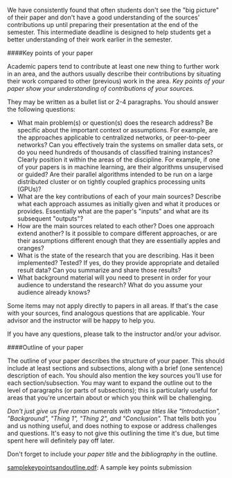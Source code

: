 We have consistently found that often students don't see the "big picture" of their paper and don't have a good understanding of the sources' contributions up until preparing their presentation at the end of the semester. This intermediate deadline is designed to help students get a better understanding of their work earlier in the semester.

####Key points of your paper

Academic papers tend to contribute at least one new thing to further work in an area, and the authors usually describe 
their contributions by situating their work compared to other (previous) work in the area. 
*Key points of your paper show your understanding of contributions of your sources.*

They may be written as a bullet list or 2-4 paragraphs. You should answer the following questions:

- What main problem(s) or question(s) does the research address?
    Be specific about the important context or assumptions. For example, are the approaches applicable to centralized networks, or peer-to-peer networks? Can you effectively train the systems on smaller data sets, or do you need hundreds of thousands of classified training instances?
    Clearly position it within the areas of the discipline. For example, if one of your papers is in machine learning, are their algorithms unsupervised or guided? Are their parallel algorithms intended to be run on a large distributed cluster or on tightly coupled graphics processing units (GPUs)? 
- What are the key contributions of each of your main sources? Describe what each approach assumes as initially given and what it produces or provides. Essentially what are the paper's "inputs" and what are its subsequent "outputs"?
- How are the main sources related to each other? Does one approach extend another? Is it possible to compare different approaches, or are their assumptions different enough that they are essentially apples and oranges?
- What is the state of the research that you are describing. Has it been implemented? Tested? If yes, do they provide appropriate and detailed result data? Can you summarize and share those results?
- What background material will you need to present in order for your audience to understand the research? What do you assume your audience already knows? 

Some items may not apply directly to papers in all areas. If that's the case with your sources, find analogous questions that are applicable. Your advisor and the instructor will be happy to help you.

If you have any questions, please talk to the instructor and/or your advisor.

####Outline of your paper

The outline of your paper describes the structure of your paper. This should include at least sections and subsections, along with a brief (one sentence) description of each. You should also mention the key sources you'll use for each section/subsection. You may want to expand the outline out to the level of paragraphs (or parts of subsections); this is particularly useful for areas that you're uncertain about or which you think will be challenging.

*Don't just give us five roman numerals with vague titles like "Introduction", "Background", "Thing 1", "Thing 2", and "Conclusion".*
That tells both you and us nothing useful, and does nothing to expose or address challenges and questions. 
It's easy to not give this outlining the time it's due, but time spent here will definitely pay off later.

Don't forget to include your *paper title* and the *bibliography* in the outline.

[samplekeypointsandoutline.pdf](samplekeypointsandoutline.pdf): A sample key points submission 
